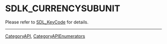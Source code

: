 # SDLK_CURRENCYSUBUNIT

Please refer to [SDL_KeyCode](SDL_KeyCode) for details.

----
[CategoryAPI](CategoryAPI), [CategoryAPIEnumerators](CategoryAPIEnumerators)

